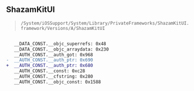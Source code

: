 ## ShazamKitUI

> `/System/iOSSupport/System/Library/PrivateFrameworks/ShazamKitUI.framework/Versions/A/ShazamKitUI`

```diff

   __DATA_CONST.__objc_superrefs: 0x48
   __DATA_CONST.__objc_arraydata: 0x230
   __AUTH_CONST.__auth_got: 0x968
-  __AUTH_CONST.__auth_ptr: 0x690
+  __AUTH_CONST.__auth_ptr: 0x680
   __AUTH_CONST.__const: 0xc28
   __AUTH_CONST.__cfstring: 0x280
   __AUTH_CONST.__objc_const: 0x1588

```
